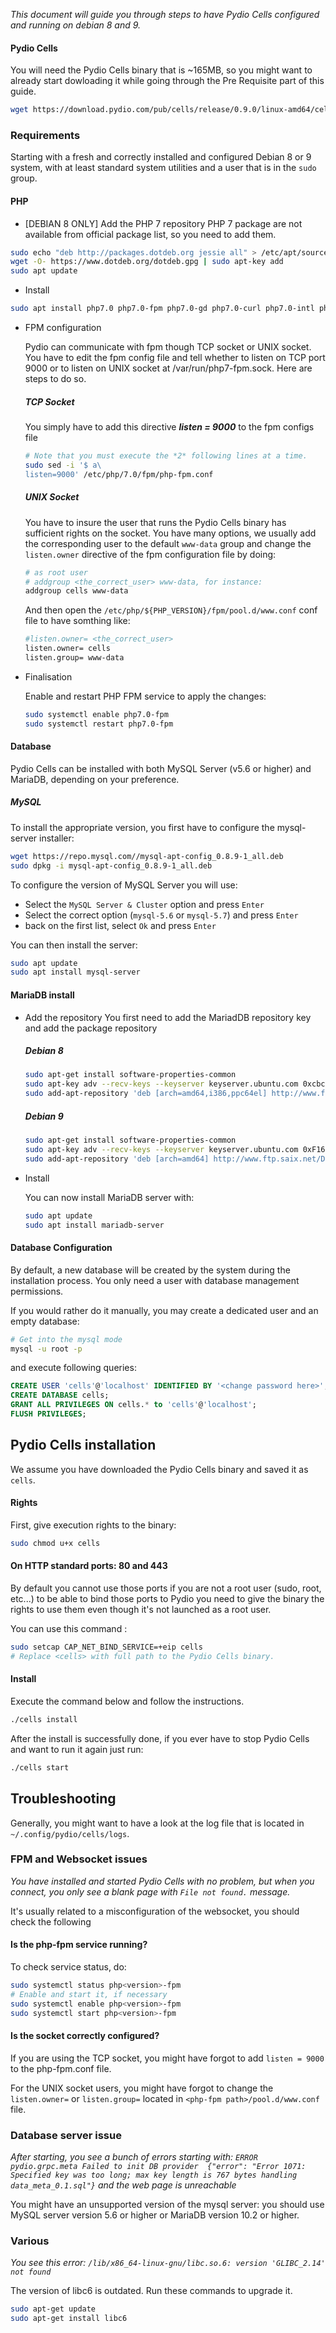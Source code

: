 
_This document will guide you through steps to have Pydio Cells configured and running on debian 8 and 9._

#### Pydio Cells

You will need the Pydio Cells binary that is ~165MB, so you might want to already start dowloading it while going through the Pre Requisite part of this guide.

```sh
wget https://download.pydio.com/pub/cells/release/0.9.0/linux-amd64/cells
```

### Requirements

Starting with a fresh and correctly installed and configured Debian 8 or 9 system, with at least standard system utilities and a user that is in the `sudo` group.

#### PHP

* [DEBIAN 8 ONLY]  Add the PHP 7 repository
    PHP 7 package are not available from official package list, so you need to add them.

```sh
sudo echo "deb http://packages.dotdeb.org jessie all" > /etc/apt/sources.list.d/dotdeb.list
wget -O- https://www.dotdeb.org/dotdeb.gpg | sudo apt-key add
sudo apt update
```

* Install

```sh
sudo apt install php7.0 php7.0-fpm php7.0-gd php7.0-curl php7.0-intl php7.0-xml
```

* FPM configuration

    Pydio can communicate with fpm though TCP socket or UNIX socket. You have to edit the fpm config file and tell whether to listen on TCP port 9000 or to listen on UNIX socket at /var/run/php7-fpm.sock. Here are steps to do so.

    ##### TCP Socket

    You simply have to add this directive ***listen = 9000*** to the fpm configs file

    ```sh
    # Note that you must execute the *2* following lines at a time.
    sudo sed -i '$ a\
    listen=9000' /etc/php/7.0/fpm/php-fpm.conf
    ```

    ##### UNIX Socket

    You have to insure the user that runs the Pydio Cells binary has sufficient rights on the socket.
    You have many options, we usually add the corresponding user to the default `www-data` group and change the `listen.owner` directive of the fpm configuration file by doing:
    
    ```sh
    # as root user
    # addgroup <the_correct_user> www-data, for instance:
    addgroup cells www-data
    ```
    And then open the `/etc/php/${PHP_VERSION}/fpm/pool.d/www.conf` conf file to have somthing like:

    ```sh
    #listen.owner= <the_correct_user> 
    listen.owner= cells
    listen.group= www-data
    ```

* Finalisation

    Enable and restart PHP FPM service to apply the changes:

    ```sh
    sudo systemctl enable php7.0-fpm
    sudo systemctl restart php7.0-fpm
    ```

#### Database

Pydio Cells can be installed with both MySQL Server (v5.6 or higher) and MariaDB, depending on your preference.

##### MySQL

To install the appropriate version, you first have to configure the mysql-server installer:

```sh
wget https://repo.mysql.com//mysql-apt-config_0.8.9-1_all.deb
sudo dpkg -i mysql-apt-config_0.8.9-1_all.deb
```

To configure the version of MySQL Server you will use:
   - Select the `MySQL Server & Cluster` option and press `Enter`
   - Select the correct option (`mysql-5.6` or `mysql-5.7`) and press `Enter`
   -  back on the first list, select `Ok`  and press `Enter`

You can then install the server:

```sh
sudo apt update
sudo apt install mysql-server
```

#### MariaDB install

* Add the repository
    You first need to add the MariadDB repository key and add the package repository

    ##### Debian 8

    ``` bash
    sudo apt-get install software-properties-common
    sudo apt-key adv --recv-keys --keyserver keyserver.ubuntu.com 0xcbcb082a1bb943db
    sudo add-apt-repository 'deb [arch=amd64,i386,ppc64el] http://www.ftp.saix.net/DB/mariadb/repo/10.1/debian  jessie main'
    ```

    ##### Debian 9

    ``` bash
    sudo apt-get install software-properties-common
    sudo apt-key adv --recv-keys --keyserver keyserver.ubuntu.com 0xF1656F24C74CD1D8
    sudo add-apt-repository 'deb [arch=amd64] http://www.ftp.saix.net/DB/mariadb/repo/10.1/debian stretch main'
    ```

*   Install

    You can now install MariaDB server with:

    ``` bash
    sudo apt update
    sudo apt install mariadb-server
    ```

#### Database  Configuration

By default, a new database will be created by the system during the installation process. You only need a user with database management permissions.

If you would rather do it manually, you may create a dedicated user and an empty database:

```sh
# Get into the mysql mode
mysql -u root -p
```

and execute following queries:

```SQL
CREATE USER 'cells'@'localhost' IDENTIFIED BY '<change password here>';
CREATE DATABASE cells;
GRANT ALL PRIVILEGES ON cells.* to 'cells'@'localhost';
FLUSH PRIVILEGES;
```

## Pydio Cells installation

We assume you have downloaded the Pydio Cells binary and saved it as `cells`.

#### Rights

First, give execution rights to the binary:

```sh
sudo chmod u+x cells
```

#### On HTTP standard ports: 80 and 443

By default you cannot use those ports if you are not a root user (sudo, root, etc...)
to be able to bind those ports to Pydio you need to give the binary the rights to use them even though it's not launched as a root user.

You can use this command :

```sh
sudo setcap CAP_NET_BIND_SERVICE=+eip cells
# Replace <cells> with full path to the Pydio Cells binary.
```

#### Install

Execute the command below and follow the instructions.

```sh
./cells install
```

After the install is successfully done, if you ever have to stop Pydio Cells and want to run it again just run:

```sh
./cells start
```

## Troubleshooting

Generally, you might want to have a look at the log file that is located in `~/.config/pydio/cells/logs`.

### FPM and Websocket issues

_You have installed and started Pydio Cells with no problem, but when you connect, you only see a blank page with `File not found.` message._

It's usually related to a misconfiguration of the websocket, you should check the following

#### Is the php-fpm service running?

To check service status, do:

```sh
sudo systemctl status php<version>-fpm
# Enable and start it, if necessary
sudo systemctl enable php<version>-fpm
sudo systemctl start php<version>-fpm
```

#### Is the socket correctly configured?

If you are using the TCP socket, you might have forgot to add `listen = 9000` to the php-fpm.conf file.

For the UNIX socket users, you might have forgot to change the `listen.owner=` or `listen.group=` located in ``<php-fpm path>/pool.d/www.conf`` file.

### Database server issue

_After starting, you see a bunch of errors starting with: `ERROR	pydio.grpc.meta	Failed to init DB provider	{"error": "Error 1071: Specified key was too long; max key length is 767 bytes handling data_meta_0.1.sql"}` and the web page is unreachable_

You might have an unsupported version of the mysql server: you should use MySQL server version 5.6 or higher or MariaDB version 10.2 or higher. 

### Various

_You see this error: `/lib/x86_64-linux-gnu/libc.so.6: version 'GLIBC_2.14' not found`_

The version of libc6 is outdated. Run these commands to upgrade it.

```sh
sudo apt-get update
sudo apt-get install libc6
```
